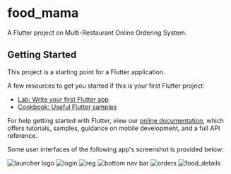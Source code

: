 # food_mama

A Flutter project on Multi-Restaurant Online Ordering System.

## Getting Started

This project is a starting point for a Flutter application.

A few resources to get you started if this is your first Flutter project:

- [Lab: Write your first Flutter app](https://flutter.dev/docs/get-started/codelab)
- [Cookbook: Useful Flutter samples](https://flutter.dev/docs/cookbook)

For help getting started with Flutter, view our
[online documentation](https://flutter.dev/docs), which offers tutorials,
samples, guidance on mobile development, and a full API reference.

Some user interfaces of the following app's screenshot is provided below:

![launcher logo](https://user-images.githubusercontent.com/56088042/141607325-7a40ef5a-774a-49a6-b7f8-6f0dff67a257.PNG)
![login](https://user-images.githubusercontent.com/56088042/141607315-274ffc9b-e85e-48ab-91dd-aa71290567b6.PNG)
![reg](https://user-images.githubusercontent.com/56088042/141607320-8f5c891f-b648-4709-b28e-d0a32d5420b0.PNG)
![bottom nav bar](https://user-images.githubusercontent.com/56088042/141607324-c45180e2-4761-4fe7-bb30-d167013654f7.PNG)
![orders](https://user-images.githubusercontent.com/56088042/141607321-6696907c-3a9d-41c1-87f6-b7e1d26e555e.PNG)
![food_details](https://user-images.githubusercontent.com/56088042/141607323-17cd20b4-5990-467b-8cf3-c8ac1857e7a2.PNG)



